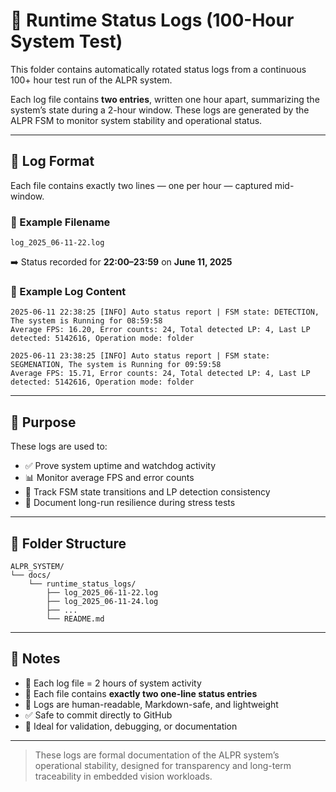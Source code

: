 # 📘 Runtime Status Logs (100-Hour System Test)

This folder contains automatically rotated status logs from a continuous 100+ hour test run of the ALPR system.

Each log file contains **two entries**, written one hour apart, summarizing the system’s state during a 2-hour window. These logs are generated by the ALPR FSM to monitor system stability and operational status.

---

## 🧪 Log Format

Each file contains exactly two lines — one per hour — captured mid-window.

### 📄 Example Filename
```
log_2025_06-11-22.log
```
➡️ Status recorded for **22:00–23:59** on **June 11, 2025**

### 📝 Example Log Content
```
2025-06-11 22:38:25 [INFO] Auto status report | FSM state: DETECTION, The system is Running for 08:59:58  
Average FPS: 16.20, Error counts: 24, Total detected LP: 4, Last LP detected: 5142616, Operation mode: folder

2025-06-11 23:38:25 [INFO] Auto status report | FSM state: SEGMENATION, The system is Running for 09:59:58  
Average FPS: 15.71, Error counts: 24, Total detected LP: 4, Last LP detected: 5142616, Operation mode: folder
```

---

## 🎯 Purpose

These logs are used to:

- ✅ Prove system uptime and watchdog activity  
- 📊 Monitor average FPS and error counts  
- 🔁 Track FSM state transitions and LP detection consistency  
- 📁 Document long-run resilience during stress tests  

---

## 📁 Folder Structure

```
ALPR_SYSTEM/
└── docs/
    └── runtime_status_logs/
        ├── log_2025_06-11-22.log
        ├── log_2025_06-11-24.log
        ├── ...
        └── README.md
```

---

## 📝 Notes

- 📌 Each log file = 2 hours of system activity  
- 🧾 Each file contains **exactly two one-line status entries**  
- 🧠 Logs are human-readable, Markdown-safe, and lightweight  
- ✅ Safe to commit directly to GitHub  
- 🧪 Ideal for validation, debugging, or documentation

---

> These logs are formal documentation of the ALPR system’s operational stability, designed for transparency and long-term traceability in embedded vision workloads.
